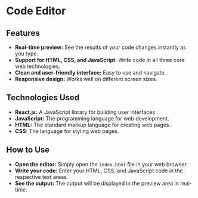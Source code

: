# Code Editor


## Features
*   **Real-time preview:** See the results of your code changes instantly as you type.
*   **Support for HTML, CSS, and JavaScript:** Write code in all three core web technologies.
*   **Clean and user-friendly interface:** Easy to use and navigate.
*   **Responsive design:** Works well on different screen sizes.

## Technologies Used
*   **React.js:** A JavaScript library for building user interfaces.
*   **JavaScript:** The programming language for web development.
*   **HTML:** The standard markup language for creating web pages.
*   **CSS:** The language for styling web pages.

## How to Use
*  **Open the editor:** Simply open the `index.html` file in your web browser.
*  **Write your code:** Enter your HTML, CSS, and JavaScript code in the respective text areas.
*  **See the output:** The output will be displayed in the preview area in real-time.
